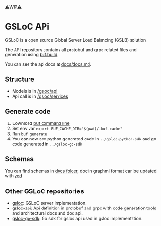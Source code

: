 ⚠️WIP⚠️
# GSLoC APi

GSLoC is a open source Global Server Load Balancing (GSLB) solution.

The API repository contains all protobuf and grpc related files and generation using [buf.build](https://buf.build/).

You can see the api docs at [docs/docs.md](/docs/docs.md).

## Structure

- Models is in [/gsloc/api](/gsloc/api)
- Api call is in [/gsloc/services](/gsloc/services)

## Generate code

1. Download [buf command line](https://buf.build/)
2. Set env var `export BUF_CACHE_DIR="$(pwd)/.buf-cache"`
3. Run `buf generate`
4. You can now see python generated code in `../gsloc-python-sdk` and go code generated in `../gsloc-go-sdk`

## Schemas

You can find schemas in [docs folder](/docs), doc in graphml format can be updated with [yed](https://yed.yworks.com)

## Other GSLoC repositories 

- [gsloc](https://github.com/orange-cloudfoundry/gsloc): GSLoC server implementation.
- [gsloc-api](https://github.com/orange-cloudfoundry/gsloc-api): Api definition in protobuf and grpc with code generation tools and architectural docs and doc api.
- [gsloc-go-sdk](https://github.com/orange-cloudfoundry/gsloc-go-sdk): Go sdk for gsloc api used in gsloc implementation.
